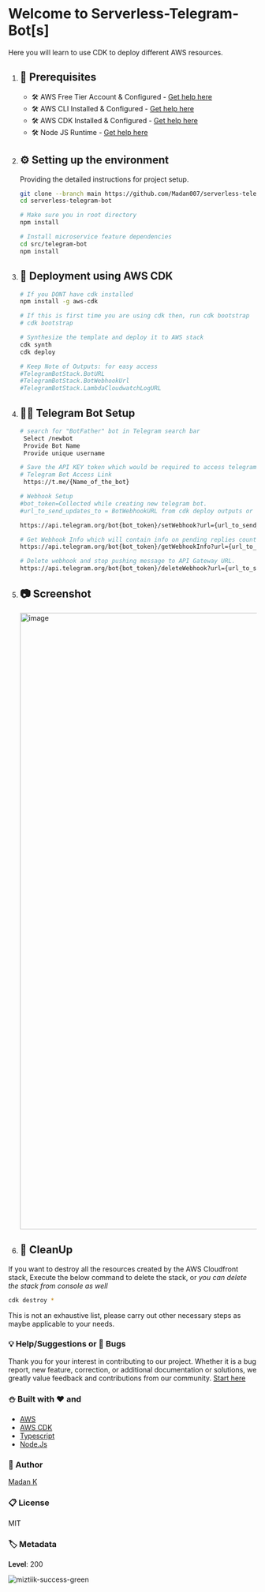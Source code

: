 # Welcome to Serverless-Telegram-Bot[s]

Here you will learn to use CDK to deploy different AWS resources.

1. ## 🧰 Prerequisites

   - 🛠 AWS Free Tier Account & Configured - [Get help here](https://www.youtube.com/watch?v=FRQ9fE4fd5g)
   - 🛠 AWS CLI Installed & Configured - [Get help here](https://youtu.be/TPyyfmQte0U)
   - 🛠 AWS CDK Installed & Configured - [Get help here](https://www.youtube.com/watch?v=MKwxpszw0Rc)
   - 🛠 Node JS Runtime - [Get help here](https://www.youtube.com/watch?v=TQks1p7xjdI)

1. ## ⚙️ Setting up the environment

   Providing the detailed instructions for project setup.

   ```bash
   git clone --branch main https://github.com/Madan007/serverless-telegram-bot.git
   cd serverless-telegram-bot

   # Make sure you in root directory
   npm install

   # Install microservice feature dependencies
   cd src/telegram-bot
   npm install
   ```

1. ## 🚀 Deployment using AWS CDK

   ```bash
   # If you DONT have cdk installed
   npm install -g aws-cdk

   # If this is first time you are using cdk then, run cdk bootstrap
   # cdk bootstrap

   # Synthesize the template and deploy it to AWS stack
   cdk synth
   cdk deploy

   # Keep Note of Outputs: for easy access
   #TelegramBotStack.BotURL
   #TelegramBotStack.BotWebhookUrl
   #TelegramBotStack.LambdaCloudwatchLogURL
   ```

1. ## 👷🏾 Telegram Bot Setup

   ```bash
   # search for "BotFather" bot in Telegram search bar
    Select /newbot
    Provide Bot Name
    Provide unique username

   # Save the API KEY token which would be required to access telegram APIs
   # Telegram Bot Access Link
    https://t.me/{Name_of_the_bot}

   # Webhook Setup
   #bot_token=Collected while creating new telegram bot.
   #url_to_send_updates_to = BotWebhookURL from cdk deploy outputs or from AWS Api Gateway wekbook endpoint link.

   https://api.telegram.org/bot{bot_token}/setWebhook?url={url_to_send_updates_to}

   # Get Webhook Info which will contain info on pending replies count and last response(OPTIONAL)
   https://api.telegram.org/bot{bot_token}/getWebhookInfo?url={url_to_send_updates_to}

   # Delete webhook and stop pushing message to API Gateway URL.
   https://api.telegram.org/bot{bot_token}/deleteWebhook?url={url_to_send_updates_to}

   ```

1. ## :camera: Screenshot

   <div>
   <img width="1249" alt="image" src="https://user-images.githubusercontent.com/15178258/199100708-11c06cee-3d62-4063-9698-b81f01c67d82.png">
   </div>

1. ## 🧹 CleanUp

If you want to destroy all the resources created by the AWS Cloudfront stack, Execute the below command to delete the stack, or _you can delete the stack from console as well_

```bash
cdk destroy *
```

This is not an exhaustive list, please carry out other necessary steps as maybe applicable to your needs.

### 💡 Help/Suggestions or 🐛 Bugs

Thank you for your interest in contributing to our project. Whether it is a bug report, new feature, correction, or additional documentation or solutions, we greatly value feedback and contributions from our community. [Start here][200]

### :snowman: Built with ❤️ and

- [AWS](https://aws.amazon.com/)
- [AWS CDK](https://docs.aws.amazon.com/cdk/v2/guide/home.html)
- [Typescript](https://www.typescriptlang.org/docs/)
- [Node.Js](https://nodejs.org/en/docs/)

### :man: Author

[Madan K](https://www.linkedin.com/in/madan-k-97606010a/)

### :clipboard: License

MIT

### 🏷️ Metadata

**Level**: 200

![miztiik-success-green](https://img.shields.io/badge/miztiik-cdk-success-green)

[200]: https://github.com/Madan007/serverless-telegram-bot/issues
